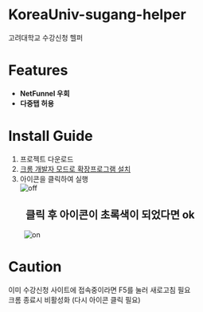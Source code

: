 # KoreaUniv-sugang-helper
고려대학교 수강신청 헬퍼

# Features
* **NetFunnel 우회**  
* **다중탭 허용**

# Install Guide
1. 프로젝트 다운로드
2. [크롬 개발자 모드로 확장프로그램 설치](https://sunstar2.tistory.com/1676)  
3. 아이콘을 클릭하여 실행  
![off](https://user-images.githubusercontent.com/58774251/216073080-dc343df2-1ead-4712-87aa-14ee6505488a.png)  
## &nbsp;&nbsp;&nbsp;&nbsp;&nbsp;&nbsp;&nbsp;클릭 후 아이콘이 초록색이 되었다면 ok
&nbsp;&nbsp;&nbsp;&nbsp;&nbsp;&nbsp;&nbsp;&nbsp;![on](https://user-images.githubusercontent.com/58774251/216073397-9f487c9d-f3dc-429f-8821-8251b79be8bc.png)


# Caution  
이미 수강신청 사이트에 접속중이라면 F5를 눌러 새로고침 필요  
크롬 종료시 비활성화 (다시 아이콘 클릭 필요)
